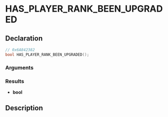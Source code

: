 # HAS_PLAYER_RANK_BEEN_UPGRADED

## Declaration
```cpp
// 0x6A842382
bool HAS_PLAYER_RANK_BEEN_UPGRADED();
```

### Arguments

### Results
- **bool**

## Description
